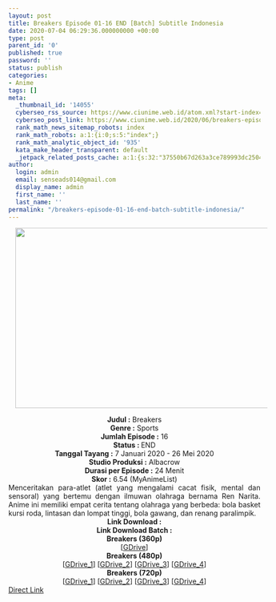 ```yaml
---
layout: post
title: Breakers Episode 01-16 END [Batch] Subtitle Indonesia
date: 2020-07-04 06:29:36.000000000 +00:00
type: post
parent_id: '0'
published: true
password: ''
status: publish
categories:
- Anime
tags: []
meta:
  _thumbnail_id: '14055'
  cyberseo_rss_source: https://www.ciunime.web.id/atom.xml?start-index=451&max-results=150
  cyberseo_post_link: https://www.ciunime.web.id/2020/06/breakers-episode-01-16-end-batch.html
  rank_math_news_sitemap_robots: index
  rank_math_robots: a:1:{i:0;s:5:"index";}
  rank_math_analytic_object_id: '935'
  kata_make_header_transparent: default
  _jetpack_related_posts_cache: a:1:{s:32:"37550b67d263a3ce789993dc25046c5f";a:2:{s:7:"expires";i:1649437106;s:7:"payload";a:0:{}}}
author:
  login: admin
  email: senseads014@gmail.com
  display_name: admin
  first_name: ''
  last_name: ''
permalink: "/breakers-episode-01-16-end-batch-subtitle-indonesia/"
---
```

<div class="separator" style="clear: both; text-align: center;"><a href="https://1.bp.blogspot.com/-H-R3P5vTVpo/XhduRMXJJVI/AAAAAAAAd0I/uuwV8MpIf4QvKZyAnbijTksA1dXmNOlAgCLcBGAsYHQ/s1600/Breakers.jpg" imageanchor="1" style="margin-left: 1em; margin-right: 1em;"><img border="0" data-original-height="720" data-original-width="1280" height="360" src="{{ site.baseurl }}/assets/2020/07/Breakers.jpg" width="640" /></a></div>
<p>
<div style="text-align: center;"><b>Judul</b><b><b>&nbsp;</b>:</b>&nbsp;Breakers</div>
<div style="text-align: center;"><b>Genre :</b>&nbsp;Sports</div>
<div style="text-align: center;"><b>Jumlah Episode :</b>&nbsp;16<br /><b>Status :&nbsp;</b>END<br /><b>Tanggal Tayang :</b>&nbsp;7 Januari 2020&nbsp;- 26 Mei 2020<br /><b>Studio Produksi :</b>&nbsp;Albacrow<br /><b>Durasi per Episode :</b>&nbsp;24 Menit</div>
<div style="text-align: center;"><b>Skor :</b>&nbsp;6.54 (MyAnimeList)</div>
<div style="text-align: center;"></div>
<div style="text-align: justify;">Menceritakan para-atlet (atlet yang mengalami cacat fisik, mental dan sensoral) yang bertemu dengan ilmuwan olahraga bernama Ren Narita. Anime ini memiliki empat cerita tentang olahraga yang berbeda: bola basket kursi roda, lintasan dan lompat tinggi, bola gawang, dan renang paralimpik.</div>
<div style="text-align: justify;"></div>
<div style="text-align: justify;"></div>
<div style="text-align: center;"><b>Link Download :</b></div>
<div style="text-align: center;">
<div style="text-align: center;"><b>Link Download Batch :</b></div>
<div style="text-align: center;">
<div style="text-align: center;"><b>Breakers&nbsp;(360p)</b></div>
</div>
<div style="text-align: center;">[<a href="https://drive.google.com/uc?id=1EhAIkMASl8ywopIrj6RoG9eBoGhKYv1j" target="_blank" rel="noopener">GDrive</a>]</div>
<div style="text-align: center;"></div>
<div style="text-align: center;"><b>Breakers&nbsp;</b><b>(480p)</b><br />[<a href="https://drive.google.com/uc?id=1fnwYbuwKoEgD6WCYnSRfCTny9A7YtZFJ" target="_blank" rel="noopener">GDrive_1</a>] [<a href="https://drive.google.com/uc?id=1J-y7zFbd_5NI41WblHLfty4IUL-7Cx0U" target="_blank" rel="noopener">GDrive_2</a>] [<a href="https://drive.google.com/uc?id=1fnwYbuwKoEgD6WCYnSRfCTny9A7YtZFJ" target="_blank" rel="noopener">GDrive_3</a>] [<a href="https://drive.google.com/uc?id=1KiM5eZ-ifVsxvM1SgV-MBZUCpna56wED" target="_blank" rel="noopener">GDrive_4</a>]</div>
<div style="text-align: center;"><b>Breakers&nbsp;</b><b>(720p)</b><br />[<a href="https://drive.google.com/uc?id=1PsJfvgdKlEGaO0P4H0zAS8HPXpWs9vAO" target="_blank" rel="noopener">GDrive_1</a>] [<a href="https://drive.google.com/uc?id=1ksl6DcKmOxjI02um39TGeZWdoA5ZE9gV" target="_blank" rel="noopener">GDrive_2</a>] [<a href="https://drive.google.com/uc?id=1PsJfvgdKlEGaO0P4H0zAS8HPXpWs9vAO" target="_blank" rel="noopener">GDrive_3</a>] [<a href="https://drive.google.com/uc?id=1bHp6TzFvbvRsqLO6Y95KHvyRqEyKh3zI" target="_blank" rel="noopener">GDrive_4</a>]</div>
</div>
<link rel="stylesheet" href="https://cdnjs.cloudflare.com/ajax/libs/font-awesome/4.7.0/css/font-awesome.min.css" />
<div class="divbtn"> <a href="https://handymansurrender.com/fihup8buzv?key=94550f7ce39444073321dde3b8782f97" class="btn"><i class="fa fa-download"></i> Direct Link</a> </div>
